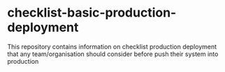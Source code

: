 # checklist-basic-production-deployment
This repository contains information on checklist production deployment that any team/organisation should consider before push their system into production
